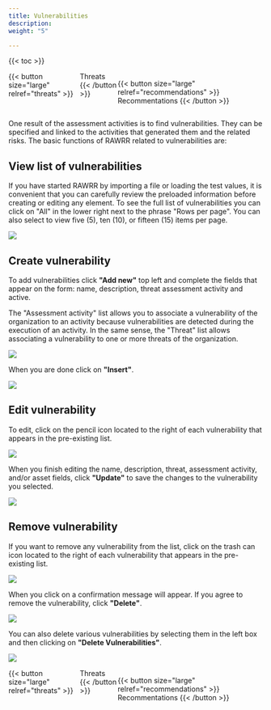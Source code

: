 ```yaml
---
title: Vulnerabilities
description: 
weight: "5"

---
```

{{< toc >}}

<div style="display: flex; justify-content: space-between">
{{< button size="large" relref="threats" >}} <i class="arrow left"></i> Threats {{< /button >}}

{{< button size="large" relref="recommendations" >}} Recommentations <i class="arrow right"></i>{{< /button >}}
</div>

One result of the assessment activities is to find vulnerabilities. They can be specified and linked to the activities that generated them and the related risks. The basic functions of RAWRR related to vulnerabilities are:

## View list of vulnerabilities

If you have started RAWRR by importing a file or loading the test values, it is convenient that you can carefully review the preloaded information before creating or editing any element. To see the full list of vulnerabilities you can click on "All" in the lower right next to the phrase "Rows per page". You can also select to view five (5), ten (10), or fifteen (15) items per page.

![](/images/v-lista.png)

## Create vulnerability

To add vulnerabilities click **"Add new"** top left and complete the fields that appear on the form: name, description, threat assessment activity and active.

The "Assessment activity" list allows you to associate a vulnerability of the organization to an activity because vulnerabilities are detected during the execution of an activity. In the same sense, the "Threat" list allows associating a vulnerability to one or more threats of the organization.

![](/images/v-agregar.png)

When you are done click on **"Insert"**.

![](/images/v-agregar2.png)

## Edit vulnerability

To edit, click on the pencil icon located to the right of each vulnerability that appears in the pre-existing list.

![](/images/v-editar.png)

When you finish editing the name, description, threat, assessment activity, and/or asset fields, click **"Update"** to save the changes to the vulnerability you selected.

![](/images/v-editar2.png)

## Remove vulnerability

If you want to remove any vulnerability from the list, click on the trash can icon located to the right of each vulnerability that appears in the pre-existing list.

![](/images/v-eliminar.png)

When you click on a confirmation message will appear. If you agree to remove the vulnerability, click **"Delete"**.

![](/images/v-eliminar2.png)

You can also delete various vulnerabilities by selecting them in the left box and then clicking on **"Delete Vulnerabilities"**.

![](/images/v-eliminar3.png)

<div style="display: flex; justify-content: space-between">
{{< button size="large" relref="threats" >}} <i class="arrow left"></i> Threats  {{< /button >}}

{{< button size="large" relref="recommendations" >}} Recommentations <i class="arrow right"></i>{{< /button >}}
</div>